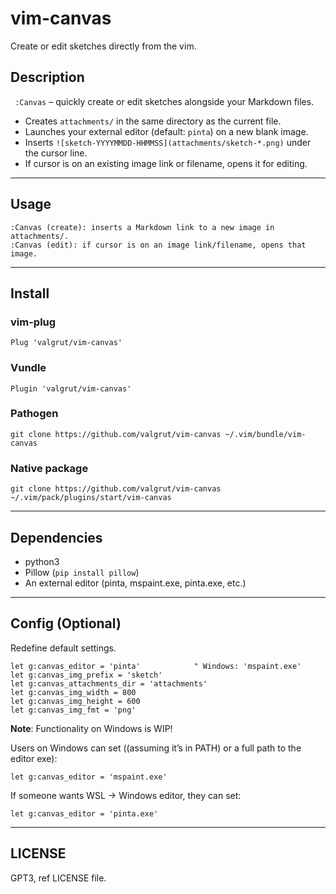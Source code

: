 # vim-canvas

Create or edit sketches directly from the vim.


## Description
`
:Canvas` – quickly create or edit sketches alongside your Markdown files.

- Creates `attachments/` in the same directory as the current file.
- Launches your external editor (default: `pinta`) on a new blank image.
- Inserts `![sketch-YYYYMMDD-HHMMSS](attachments/sketch-*.png)` under the cursor line.
- If cursor is on an existing image link or filename, opens it for editing.


-----------------------------------------------------------------------

## Usage

```
:Canvas (create): inserts a Markdown link to a new image in attachments/.
:Canvas (edit): if cursor is on an image link/filename, opens that image.
```


-----------------------------------------------------------------------

## Install

### vim-plug

```vim
Plug 'valgrut/vim-canvas'
```


### Vundle

```
Plugin 'valgrut/vim-canvas'
```


### Pathogen

```
git clone https://github.com/valgrut/vim-canvas ~/.vim/bundle/vim-canvas
```


### Native package

```
git clone https://github.com/valgrut/vim-canvas ~/.vim/pack/plugins/start/vim-canvas
```


-----------------------------------------------------------------------

## Dependencies

- python3
- Pillow (`pip install pillow`)
- An external editor (pinta, mspaint.exe, pinta.exe, etc.)


-----------------------------------------------------------------------

## Config (Optional)

Redefine default settings.

```
let g:canvas_editor = 'pinta'            " Windows: 'mspaint.exe'
let g:canvas_img_prefix = 'sketch'
let g:canvas_attachments_dir = 'attachments'
let g:canvas_img_width = 800
let g:canvas_img_height = 600
let g:canvas_img_fmt = 'png'
```

**Note**: Functionality on Windows is WIP!

Users on Windows can set ((assuming it’s in PATH) or a full path to the editor exe):

```
let g:canvas_editor = 'mspaint.exe'
```

If someone wants WSL -> Windows editor, they can set:

```
let g:canvas_editor = 'pinta.exe'
```

-----------------------------------------------------------------------

## LICENSE

GPT3, ref LICENSE file.

